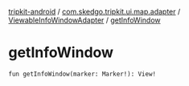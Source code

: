 [tripkit-android](../../index.md) / [com.skedgo.tripkit.ui.map.adapter](../index.md) / [ViewableInfoWindowAdapter](index.md) / [getInfoWindow](./get-info-window.md)

# getInfoWindow

`fun getInfoWindow(marker: Marker!): View!`